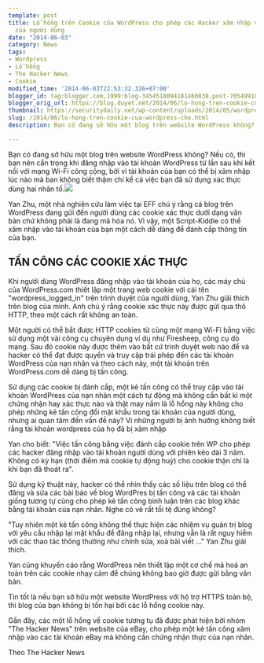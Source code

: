 ```yaml
---
template: post
title: Lỗ hổng trên Cookie của WordPress cho phép các Hacker xâm nhập vào tài khoản
  của người dùng
date: "2014-06-03"
category: News
tags:
- Wordpress
- Lỗ hổng
- The Hacker News
- Cookie
modified_time: '2014-06-03T22:53:32.326+07:00'
blogger_id: tag:blogger.com,1999:blog-3454518094181460838.post-705499100492935958
blogger_orig_url: https://blog.duyet.net/2014/06/lo-hong-tren-cookie-cua-wordpress-cho.html
thumbnail: https://securitydaily.net/wp-content/uploads/2014/05/wordpress-hacking-exploit.jpg
slug: /2014/06/lo-hong-tren-cookie-cua-wordpress-cho.html
description: Bạn có đang sở hữu một blog trên website WordPress không? Nếu có, thì bạn nên cẩn trọng khi đăng nhập vào tài khoản WordPress từ lần sau khi kết nối với mạng Wi-Fi công cộng, bởi vì tài khoản của bạn có thể bị xâm nhập lúc nào mà ban không biết thậm chí kể cả việc bạn đã sử dụng xác thực dùng hai nhân tố.

---
```


Bạn có đang sở hữu một blog trên website WordPress không? Nếu có, thì bạn nên cẩn trọng khi đăng nhập vào tài khoản WordPress từ lần sau khi kết nối với mạng Wi-Fi công cộng, bởi vì tài khoản của bạn có thể bị xâm nhập lúc nào mà ban không biết thậm chí kể cả việc bạn đã sử dụng xác thực dùng hai nhân tố.[![](https://securitydaily.net/wp-content/uploads/2014/05/wordpress-hacking-exploit-700x393.jpg)](https://securitydaily.net/wp-content/uploads/2014/05/wordpress-hacking-exploit.jpg)

Yan Zhu, một nhà nghiên cứu làm việc tại EFF chú ý rằng cá blog trên WordPress đang gửi đến người dùng các cookie xác thực dưới dạng văn bản chứ không phải là đang mã hóa nó. Vì vậy, một Script-Kiddie có thể xâm nhập vào tài khoản của bạn một cách dễ dàng để đánh cắp thông tin của bạn.

## TẤN CÔNG CÁC COOKIE XÁC THỰC ##
Khi người dùng WordPress đăng nhập vào tài khoản của họ, các máy chủ của WordPress.com thiết lập một trang web cookie với cái tên "wordpress_logged_in" trên trình duyệt của người dùng, Yan Zhu giải thích trên blog của mình. Anh chú ý rằng cookie xác thực này được gửi qua thô HTTP, theo một cách rất không an toàn.

Một người có thể bắt được HTTP cookies từ cùng một mạng Wi-Fi bằng việc sử dụng một vài công cụ chuyên dụng ví dụ như Firesheep, công cụ dò mạng. Sau đó cookie này được thêm vào bất cứ trình duyệt web nào để và hacker có thể đạt được quyền và truy cập trái phép đến các tài khoản WordPress của nạn nhân và theo cách này, một tài khoản trên WordPress.com dễ dàng bị tấn công.


Sử dụng các cookie bị đánh cắp, một kẻ tấn công có thể truy cập vào tài khoản WordPress của nạn nhân một cách tự động mà không cần bất kì một chứng nhận hay xác thực nào và thật may nắm là lỗ hổng này không cho phép những kẻ tấn công đổi mật khẩu trong tài khoản của người dùng, nhưng ai quan tâm đến vấn đề này? Vì những người bị ảnh hưởng không biết rằng tài khoản wordpress của họ đã bị xâm nhập

Yan cho biết: "Việc tấn công bằng việc đánh cắp cookie trên WP cho phép các hacker đăng nhập vào tài khoản người dùng với phiên kéo dài 3 năm. Không có kỳ hạn (thời điểm mà cookie tự động huỷ) cho cookie thận chí là khi bạn đã thoát ra".

Sử dụng kỹ thuật này, hacker có thể nhìn thấy các số liệu trên blog có thể đăng và sửa các bài báo về blog WordPres bị tấn công và các tài khoản giống tương tự cũng cho phép kẻ tấn công bình luận trên các blog khác bằng tài khoản của nạn nhân. Nghe có vẻ rất tồi tệ đúng không?

"Tuy nhiên một kẻ tấn công không thể thực hiện các nhiệm vụ quản trị blog với yêu cầu nhập lại mật khẩu để đăng nhập lại, nhưng vẫn là rất nguy hiểm với các thao tác thông thường như chỉnh sửa, xoá bài viết …" Yan Zhu giải thích.

Yan cũng khuyến cáo rằng WordPress nên thiết lập một cơ chế mã hoá an toàn trên các cookie nhạy cảm để chúng không bao giờ được gửi bằng văn bản.

Tin tốt là nếu bạn sở hữu một website WordPress với hộ trợ HTTPS toàn bộ, thì blog của bạn không bị tổn hại bởi các lỗ hổng cookie này.

Gần đây, các một lỗ hổng về cookie tương tụ đã được phát hiện bởi nhóm "The Hacker News" trên website của eBay, cho phép một kẻ tấn công xâm nhập vào các tài khoản eBay mà không cần chứng nhận thực  của nạn nhân.

Theo The Hacker News
